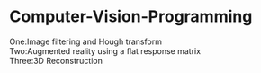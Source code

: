 # Computer-Vision-Programming
One:Image filtering and Hough transform  
Two:Augmented reality using a flat response matrix  
Three:3D Reconstruction  
